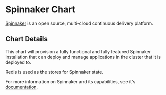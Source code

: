 # Spinnaker Chart

[Spinnaker](http://spinnaker.io/) is an open source, multi-cloud continuous delivery platform.

## Chart Details
This chart will provision a fully functional and fully featured Spinnaker installation
that can deploy and manage applications in the cluster that it is deployed to.

Redis is used as the stores for Spinnaker state.

For more information on Spinnaker and its capabilities, see it's [documentation](http://www.spinnaker.io/docs).

